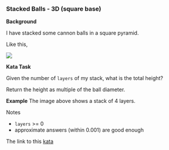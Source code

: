 ### Stacked Balls - 3D (square base)

**Background**  

I have stacked some cannon balls in a square pyramid.

Like this,

![](https://i.imgur.com/6d5Kpva.png)

**Kata Task**  

Given the number of `layers` of my stack, what is the total height?

Return the height as multiple of the ball diameter.

**Example** 
The image above shows a stack of 4 layers.

Notes
* `layers` >= 0
* approximate answers (within 0.001) are good enough  

The link to this [kata](https://www.codewars.com/kata/stacked-balls-3d-square-base/java)
